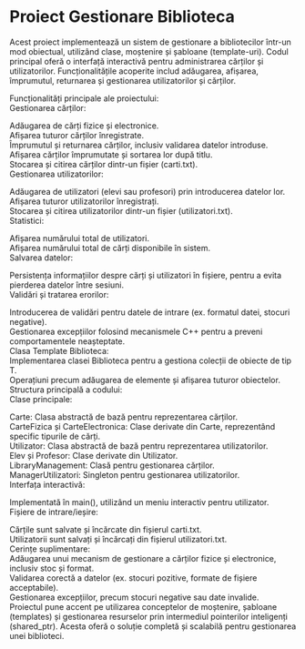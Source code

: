 # Proiect Gestionare Biblioteca

Acest proiect implementează un sistem de gestionare a bibliotecilor într-un mod obiectual, utilizând clase, moștenire și șabloane (template-uri). Codul principal oferă o interfață interactivă pentru administrarea cărților și utilizatorilor. Funcționalitățile acoperite includ adăugarea, afișarea, împrumutul, returnarea și gestionarea utilizatorilor și cărților.

Funcționalități principale ale proiectului:<br>
Gestionarea cărților:<br>

Adăugarea de cărți fizice și electronice.<br>
Afișarea tuturor cărților înregistrate.<br>
Împrumutul și returnarea cărților, inclusiv validarea datelor introduse.<br>
Afișarea cărților împrumutate și sortarea lor după titlu.<br>
Stocarea și citirea cărților dintr-un fișier (carti.txt).<br>
Gestionarea utilizatorilor:<br>

Adăugarea de utilizatori (elevi sau profesori) prin introducerea datelor lor.<br>
Afișarea tuturor utilizatorilor înregistrați.<br>
Stocarea și citirea utilizatorilor dintr-un fișier (utilizatori.txt).<br>
Statistici:<br>

Afișarea numărului total de utilizatori.<br>
Afișarea numărului total de cărți disponibile în sistem.<br>
Salvarea datelor:<br>

Persistența informațiilor despre cărți și utilizatori în fișiere, pentru a evita pierderea datelor între sesiuni.<br>
Validări și tratarea erorilor:<br>

Introducerea de validări pentru datele de intrare (ex. formatul datei, stocuri negative).<br>
Gestionarea excepțiilor folosind mecanismele C++ pentru a preveni comportamentele neașteptate.<br>
Clasa Template Biblioteca:<br>
Implementarea clasei Biblioteca<T> pentru a gestiona colecții de obiecte de tip T.<br>
Operațiuni precum adăugarea de elemente și afișarea tuturor obiectelor.<br>
Structura principală a codului:<br>
Clase principale:<br>

Carte: Clasa abstractă de bază pentru reprezentarea cărților.<br>
CarteFizica și CarteElectronica: Clase derivate din Carte, reprezentând specific tipurile de cărți.<br>
Utilizator: Clasa abstractă de bază pentru reprezentarea utilizatorilor.<br>
Elev și Profesor: Clase derivate din Utilizator.<br>
LibraryManagement: Clasă pentru gestionarea cărților.<br>
ManagerUtilizatori: Singleton pentru gestionarea utilizatorilor.<br>
Interfața interactivă:<br>

Implementată în main(), utilizând un meniu interactiv pentru utilizator.<br>
Fișiere de intrare/ieșire:<br>

Cărțile sunt salvate și încărcate din fișierul carti.txt.<br>
Utilizatorii sunt salvați și încărcați din fișierul utilizatori.txt.<br>
Cerințe suplimentare:<br>
Adăugarea unui mecanism de gestionare a cărților fizice și electronice, inclusiv stoc și format.<br>
Validarea corectă a datelor (ex. stocuri pozitive, formate de fișiere acceptabile).<br>
Gestionarea excepțiilor, precum stocuri negative sau date invalide.<br>
Proiectul pune accent pe utilizarea conceptelor de moștenire, șabloane (templates) și gestionarea resurselor prin intermediul pointerilor inteligenți <br>(shared_ptr). Acesta oferă o soluție completă și scalabilă pentru gestionarea unei biblioteci.<br>
